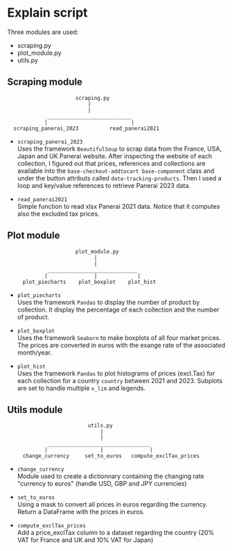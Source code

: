 # Explain script

Three modules are used:
* scraping.py
* plot_module.py
* utils.py


## Scraping module
```
                      scraping.py
                          |
                          |
             ___________________________
            |                           |
  scraping_panerai_2023          read_panerai2021
```

* `scraping_panerai_2023`\
Uses the framework `BeautifulSoup` to scrap data from the France, USA, Japan and UK Panerai website. After inspecting the website of each collection, I figured out that prices, references and collections are available into the `base-checkout-addtocart base-component` class and under the button attributs called `data-tracking-products`. Then I used a loop and key/value references to retrieve Panerai 2023 data. 


* `read_panerai2021`\
Simple function to read xlsx Panerai 2021 data. Notice that it computes also the excluded tax prices.

## Plot module

```
                      plot_module.py
                            |
                            |
             _____________________________
            |               |             |
     plot_piecharts    plot_boxplot    plot_hist
```

* `plot_piecharts`\
Uses the framework `Pandas` to display the number of product by collection. It display the percentage of each collection and the number of product.


* `plot_boxplot`\
Uses the framework `Seaborn` to make boxplots of all four market prices. The prices are converted in euros with the exange rate of the associated month/year.

* `plot_hist`\
Uses the framework `Pandas` to plot histograms of prices (excl.Tax) for each collection for a country `country` between 2021 and 2023. Subplots are set to handle multiple `x_lim` and legends.


## Utils module 
```
                          utils.py
                              |
                              |
             _________________________________
            |                 |               |
     change_currency     set_to_euros   compute_exclTax_prices
```
* `change_currency`\
Module used to create a dictionnary containing the changing rate "currency to euros" (handle USD, GBP and JPY currencies)

* `set_to_euros`\
Using a mask to convert all prices in euros regarding the currency. Return a DataFrame with the prices in euros.

* `compute_exclTax_prices`\
Add a price_exclTax column to a dataset regarding the country (20% VAT for France and UK and 10% VAT for Japan)
